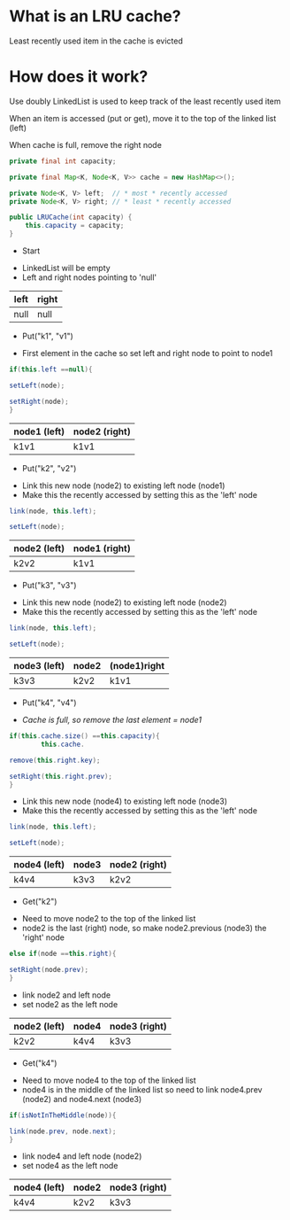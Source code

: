 # What is an LRU cache?

Least recently used item in the cache is evicted

# How does it work?

Use doubly LinkedList is used to keep track of the least recently used item

When an item is accessed (put or get), move it to the top of the linked list (left)

When cache is full, remove the right node

```java
private final int capacity;

private final Map<K, Node<K, V>> cache = new HashMap<>();

private Node<K, V> left;  // * most * recently accessed
private Node<K, V> right; // * least * recently accessed

public LRUCache(int capacity) {
    this.capacity = capacity;
}
```

* Start

- LinkedList will be empty
- Left and right nodes pointing to 'null'

| left | right |            
|------|-------|            
| null | null  |   

* Put("k1", "v1")

- First element in the cache so set left and right node to point to node1

```java
if(this.left ==null){

setLeft(node);

setRight(node);
}
```

| node1 (left) | node2 (right) |   
|--------------|---------------|   
| k1v1         | k1v1          |   

* Put("k2", "v2")

- Link this new node (node2) to existing left node (node1)
- Make this the recently accessed by setting this as the 'left' node

```java
link(node, this.left);

setLeft(node);
```

| node2  (left) | node1  (right) |                 
|---------------|----------------|                        
| k2v2          | k1v1           |                        

* Put("k3", "v3")

- Link this new node (node2) to existing left node (node2)
- Make this the recently accessed by setting this as the 'left' node

```java
link(node, this.left);

setLeft(node);
```

| node3 (left) | node2 | (node1)right |                             
|--------------|-------|--------------|                             
| k3v3         | k2v2  | k1v1         | 

* Put("k4", "v4")

- _Cache is full, so remove the last element = node1_

```java
if(this.cache.size() ==this.capacity){
        this.cache.

remove(this.right.key);

setRight(this.right.prev);
}
```

- Link this new node (node4) to existing left node (node3)
- Make this the recently accessed by setting this as the 'left' node

```java
link(node, this.left);

setLeft(node);
```

| node4 (left) | node3 | node2 (right) |  
|--------------|-------|---------------|       
| k4v4         | k3v3  | k2v2          |    

* Get("k2")

- Need to move node2 to the top of the linked list
- node2 is the last (right) node, so make node2.previous (node3) the 'right' node

```java
else if(node ==this.right){

setRight(node.prev);
}
```

- link node2 and left node
- set node2 as the left node

| node2 (left) | node4 | node3 (right) |                
|--------------|-------|---------------|                  
| k2v2         | k4v4  | k3v3          |

* Get("k4")

- Need to move node4 to the top of the linked list
- node4 is in the middle of the linked list so need to link node4.prev (node2) and node4.next (node3)

```java
if(isNotInTheMiddle(node)){

link(node.prev, node.next);
} 
```

- link node4 and left node (node2)
- set node4 as the left node

| node4 (left) | node2 | node3 (right) | 
|--------------|-------|---------------| 
| k4v4         | k2v2  | k3v3          | 